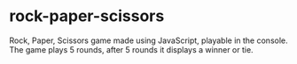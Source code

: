 # rock-paper-scissors
Rock, Paper, Scissors game made using JavaScript, playable in the console. 
The game plays 5 rounds, after 5 rounds it displays a winner or tie.